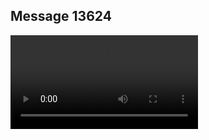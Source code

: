 ## Message 13624



![Video](https://data.iron-swords.co.il/2024/November/10/https://data.iron-swords.co.il/2024/November/10/13624/13624_media.mp4)
